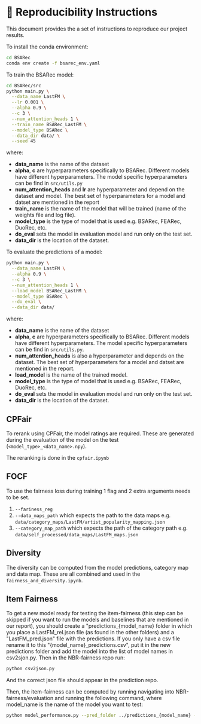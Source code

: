 # 🔁 Reproducibility Instructions

This document provides the a set of instructions to reproduce our project results.

To install the conda environment:
```bash
cd BSARec
conda env create -f bsarec_env.yaml
```

To train the BSARec model:
```bash
cd BSARec/src
python main.py \
  --data_name LastFM \
  --lr 0.001 \
  --alpha 0.9 \
  --c 3 \
  --num_attention_heads 1 \
  --train_name BSARec_LastFM \
  --model_type BSARec \
  --data_dir data/ \
  --seed 45
```
where:
- **data_name** is the name of the dataset
- **alpha**, **c** are hyperparameters specifically to BSARec. Different models have different hyperparameters. The model specific hyperparameters can be find in `src/utils.py`
- **num_attention_heads** and **lr** are hyperparameter and depend on the dataset and model. The best set of hyperparameters for a model and datset are mentioned in the report
- **train_name** is the name of the model that will be trained (name of the weights file and log file).
- **model_type** is the type of model that is used e.g. BSARec, FEARec, DuoRec, etc.
- **do_eval** sets the model in evaluation model and run only on the test set.
- **data_dir** is the location of the dataset.

To evaluate the predictions of a model:
```bash
python main.py \
  --data_name LastFM \
  --alpha 0.9 \
  --c 3 \
  --num_attention_heads 1 \
  --load_model BSARec_LastFM \
  --model_type BSARec \
  --do_eval \
  --data_dir data/
```
where:
- **data_name** is the name of the dataset
- **alpha**, **c** are hyperparameters specifically to BSARec. Different models have different hyperparameters. The model specific hyperparameters can be find in `src/utils.py`.
- **num_attention_heads** is also a hyperparameter and depends on the dataset. The best set of hyperparameters for a model and datset are mentioned in the report.
- **load_model** is the name of the trained model.
- **model_type** is the type of model that is used e.g. BSARec, FEARec, DuoRec, etc.
- **do_eval** sets the model in evaluation model and run only on the test set.
- **data_dir** is the location of the dataset.

## CPFair
To rerank using CPFair, the model ratings are required. These are generated during the evaluation of the model on the test (`<model_type>_<data_name>.npy`).

The reranking is done in the `cpfair.ipynb`

## FOCF
To use the fairness loss during training 1 flag and 2 extra arguments needs to be set.
1. `--fariness_reg`
2. `--data_maps_path` which expects the path to the data maps e.g. `data/category_maps/LastFM/artist_popularity_mapping.json`
3. `--category_map_path` which expects the path of the category path e.g. `data/self_processed/data_maps/LastFM_maps.json`

## Diversity
The diversity can be computed from the model predictions, category map and data map. These are all combined and used in the `fairness_and_diversity.ipynb`.

## Item Fairness
To get a new model ready for testing the item-fairness (this step can be skipped if you want to run the models and baselines that are mentioned in our report), you should create a "predictions_{model_name} folder in which you place a LastFM_rel.json file (as found in the other folders) and a "LastFM_pred.json" file with the predictions. If you only have a csv file rename it to this "{model_name}_predictions.csv", put it in the new predictions folder and add the model into the list of model names in csv2sjon.py. Then in the NBR-fairness repo run:
```bash
python csv2json.py
```
And the correct json file should appear in the prediction repo. 

Then, the item-fairness can be computed by running navigating into NBR-fairness/evaluation and running the following command, where model_name is the name of the model you want to test:

```bash
python model_performance.py --pred_folder ../predictions_{model_name} --method LastFM --model {model_name} 
```